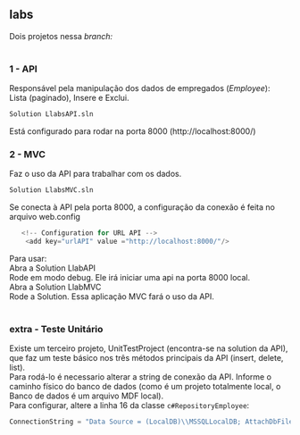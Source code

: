 ## labs

Dois projetos nessa <i>branch:</i><br><br>

### 1 - API<br>
  Responsável pela manipulação dos dados de empregados (<i>Employee</i>):<BR>
  Lista (paginado), Insere e Exclui.<br>
  ```bash
  Solution LlabsAPI.sln
  ```
  Está configurado para rodar na porta 8000 (http://localhost:8000/)
   
### 2 - MVC<br>
  Faz o uso da API para trabalhar com os dados.<br>
  ```bash
  Solution LlabsMVC.sln
  ```
  Se conecta à API pela porta 8000, a configuração da conexão é feita no arquivo web.config<br>
  
```c#
   <!-- Configuration for URL API -->
    <add key="urlAPI" value ="http://localhost:8000/"/>
``` 
  Para usar:<br>
  Abra a Solution LlabAPI<br>
  Rode em modo debug. Ele irá iniciar uma api na porta 8000 local.<br>
  Abra a Solution LlabMVC<BR>
  Rode a Solution. Essa aplicação MVC fará o uso da API.<br><br>
  
### extra - Teste Unitário<br>
  Existe um terceiro projeto, UnitTestProject (encontra-se na solution da API), que faz um teste básico nos três métodos principais da API (insert, delete, list).<br>
  Para rodá-lo é necessario alterar a string de conexão da API. Informe o caminho físico do banco de dados (como é um projeto totalmente local, o Banco de dados é um arquivo MDF local).<br>
  Para configurar, altere a linha 16 da classe ```c#RepositoryEmployee```: <br>
  ```c#
  ConnectionString = "Data Source = (LocalDB)\\MSSQLLocalDB; AttachDbFilename = |DataDirectory|\\LlabEmployee.mdf; Integrated Security = True";
  ``` 
  

